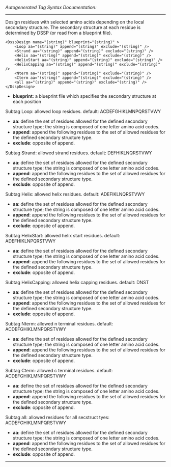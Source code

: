 _Autogenerated Tag Syntax Documentation:_

---
Design residues with selected amino acids depending on the local secondary structure. The secondary structure at each residue is determined by DSSP (or read from a blueprint file).

```
<DsspDesign name="(string)" blueprint="(string)" >
    <Loop aa="(string)" append="(string)" exclude="(string)" />
    <Strand aa="(string)" append="(string)" exclude="(string)" />
    <Helix aa="(string)" append="(string)" exclude="(string)" />
    <HelixStart aa="(string)" append="(string)" exclude="(string)" />
    <HelixCapping aa="(string)" append="(string)" exclude="(string)" />
    <Nterm aa="(string)" append="(string)" exclude="(string)" />
    <Cterm aa="(string)" append="(string)" exclude="(string)" />
    <all aa="(string)" append="(string)" exclude="(string)" />
</DsspDesign>
```

-   **blueprint**: a blueprint file which specifies the secondary structure at each position


Subtag Loop:   allowed loop residues. default: ACDEFGHIKLMNPQRSTVWY

-   **aa**: define the set of residues allowed for the defined secondary structure type; the string is composed of one letter amino acid codes.
-   **append**: append the following residues to the set of allowed residues for the defined secondary structure type.
-   **exclude**: opposite of append.

Subtag Strand:   allowed strand residues. default: DEFHIKLNQRSTVWY

-   **aa**: define the set of residues allowed for the defined secondary structure type; the string is composed of one letter amino acid codes.
-   **append**: append the following residues to the set of allowed residues for the defined secondary structure type.
-   **exclude**: opposite of append.

Subtag Helix:   allowed helix residues. default: ADEFIKLNQRSTVWY

-   **aa**: define the set of residues allowed for the defined secondary structure type; the string is composed of one letter amino acid codes.
-   **append**: append the following residues to the set of allowed residues for the defined secondary structure type.
-   **exclude**: opposite of append.

Subtag HelixStart:   allowed helix start residues. default: ADEFHIKLNPQRSTVWY

-   **aa**: define the set of residues allowed for the defined secondary structure type; the string is composed of one letter amino acid codes.
-   **append**: append the following residues to the set of allowed residues for the defined secondary structure type.
-   **exclude**: opposite of append.

Subtag HelixCapping:   allowed helix capping residues. default: DNST

-   **aa**: define the set of residues allowed for the defined secondary structure type; the string is composed of one letter amino acid codes.
-   **append**: append the following residues to the set of allowed residues for the defined secondary structure type.
-   **exclude**: opposite of append.

Subtag Nterm:   allowed n terminal residues. default: ACDEFGHIKLMNPQRSTVWY

-   **aa**: define the set of residues allowed for the defined secondary structure type; the string is composed of one letter amino acid codes.
-   **append**: append the following residues to the set of allowed residues for the defined secondary structure type.
-   **exclude**: opposite of append.

Subtag Cterm:   allowed c terminal residues. default: ACDEFGHIKLMNPQRSTVWY

-   **aa**: define the set of residues allowed for the defined secondary structure type; the string is composed of one letter amino acid codes.
-   **append**: append the following residues to the set of allowed residues for the defined secondary structure type.
-   **exclude**: opposite of append.

Subtag all:   allowed residues for all secstruct tyes: ACDEFGHIKLMNPQRSTVWY

-   **aa**: define the set of residues allowed for the defined secondary structure type; the string is composed of one letter amino acid codes.
-   **append**: append the following residues to the set of allowed residues for the defined secondary structure type.
-   **exclude**: opposite of append.

---
